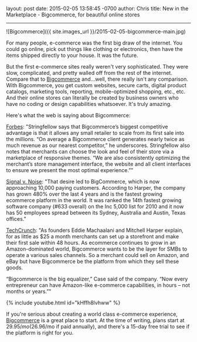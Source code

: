 layout: post
date: 2015-02-05 13:58:45 -0700
author: Chris
title: New in the Marketplace - Bigcommerce, for beautiful online stores

----

<!-- excerpt -->

![Bigcommerce]({{ site.images_url }}/2015-02-05-bigcommerce-main.jpg)

For many people, e-commerce was the first big draw of the internet. You could go online, pick out things like clothing or electronics, then have the items shipped directly to your house. It was the future. 

But the first e-commerce sites really weren't very sophisticated. They were slow, complicated, and pretty walled off from the rest of the internet. Compare that to [Bigcommerce](https://iwantmyname.com/services/ecommerce-hosting/bigcommerce) and...well, there really isn't any comparison. With Bigcommerce, you get custom websites, secure carts, digital product catalogs, marketing tools, reporting, mobile-optimized shopping, etc., etc. And their online stores can literally be created by business owners who have no coding or design capabilities whatsoever. It's truly amazing.

<!-- /excerpt -->

Here's what the web is saying about Bigcommerce:

[Forbes](http://www.forbes.com/sites/lydiadishman/2014/03/19/why-bigcommerce-says-its-ready-to-take-on-amazon-web-services-to-help-retailers/): "Stringfellow says that Bigcommerce’s biggest competitive advantage is that it allows any small retailer to scale from its first sale into the millions. “On average a Bigcommerce client generates nearly twice as much revenue as our nearest competitor,” he underscores. Stringfellow also notes that merchants can choose the look and feel of their store via a marketplace of responsive themes. “We are also consistently optimizing the merchant’s store management interface, the website and all client interfaces to ensure we present the most optimal experience.”"

[Signal v. Noise](https://signalvnoise.com/posts/2727-bootstrapped-profitable-proud-bigcommerce): "That desire led to BigCommerce, which is now approaching 10,000 paying customers. According to Harper, the company has grown 480% over the last 4 years and is the fastest growing ecommerce platform in the world. It was ranked the 14th fastest growing software company (#633 overall) on the Inc 5,000 list for 2010 and it now has 50 employees spread between its Sydney, Australia and Austin, Texas offices."

[TechCrunch](http://techcrunch.com/2013/07/25/bigcommerce-raises-40m-from-steve-cases-revolution-growth-to-help-smbs-manage-e-commerce/): "As founders Eddie Machaalani and Mitchell Harper explain, for as little as $25 a month merchants can set up a storefront and make their first sale within 48 hours. As ecommerce continues to grow in an Amazon-dominated world, Bigcommerce wants to be the layer for SMBs to operate a various sales channels. So a merchant could sell on Amazon, and eBay but have Bigcommerce be the platform from which they sell these goods.

“Bigcommerce is the big equalizer,” Case said of the company. “Now every entrepreneur can have Amazon-like e-commerce capabilities, in hours – not months or years.”"

{% include youtube.html id="kHffh8lvhww" %}

If you're serious about creating a world class e-commerce experience, [Bigcommerce](https://www.bigcommerce.com/v18/) is a great place to start. At the time of writing, plans start at $29.95/mo ($26.96/mo if paid annually), and there's a 15-day free trial to see if the platform is right for you. 



